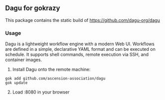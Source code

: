 ## Dagu for gokrazy

This package contains the static build of https://github.com/dagu-org/dagu

### Usage

Dagu is a lightweight workflow engine with a modern Web UI. Workflows are defined in a simple, declarative YAML format and can be executed on schedule. It supports shell commands, remote execution via SSH, and container images.

1. Install Dagu onto the remote machine:

```
gok add github.com/ascension-association/dagu
gok update
```

2. Load <device IP address>:8080 in your browser
